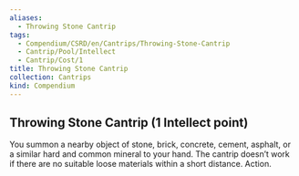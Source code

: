 ```yaml
---
aliases:
  - Throwing Stone Cantrip
tags:
  - Compendium/CSRD/en/Cantrips/Throwing-Stone-Cantrip
  - Cantrip/Pool/Intellect
  - Cantrip/Cost/1
title: Throwing Stone Cantrip
collection: Cantrips
kind: Compendium
---
```

## Throwing Stone Cantrip  (1 Intellect point)
You summon a nearby object of stone, brick, concrete, cement, asphalt, or a similar hard and common mineral to your hand. The cantrip doesn’t work if there are no suitable loose materials within a short distance. Action. 



